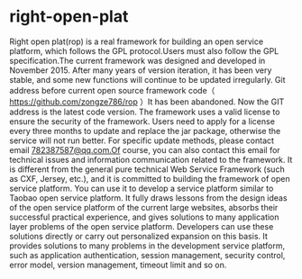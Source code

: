 # right-open-plat
  Right open plat(rop) is a real framework for building an open service platform, which follows the GPL protocol.Users must also follow the GPL specification.The current framework was designed and developed in November 2015. After many years of version iteration, it has been very stable, and some new functions will continue to be updated irregularly.
  Git address before current open source framework code（ https://github.com/zongze786/rop ）It has been abandoned. Now the GIT address is the latest code version. The framework uses a valid license to ensure the security of the framework. Users need to apply for a license every three months to update and replace the jar package, otherwise the service will not run better. For specific update methods, please contact email 782387587@qq.com.Of course, you can also contact this email for technical issues and information communication related to the framework.
  It is different from the general pure technical Web Service Framework (such as CXF, Jersey, etc.), and it is committed to building the framework of open service platform. You can use it to develop a service platform similar to Taobao open service platform. It fully draws lessons from the design ideas of the open service platform of the current large websites, absorbs their successful practical experience, and gives solutions to many application layer problems of the open service platform. Developers can use these solutions directly or carry out personalized expansion on this basis.
  It provides solutions to many problems in the development service platform, such as application authentication, session management, security control, error model, version management, timeout limit and so on.
